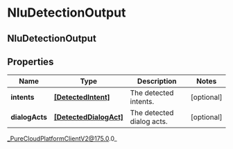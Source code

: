 # NluDetectionOutput

## NluDetectionOutput

## Properties

|Name | Type | Description | Notes|
|------------ | ------------- | ------------- | -------------|
| **intents** | [**[DetectedIntent]**]([DetectedIntent]) | The detected intents. | [optional] |
| **dialogActs** | [**[DetectedDialogAct]**]([DetectedDialogAct]) | The detected dialog acts. | [optional] |



_PureCloudPlatformClientV2@175.0.0_

